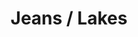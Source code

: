 ---
ee_id: '4375'
site: '1'
type: '2'
long_id: 2016-104 Jeans / Lakes
url: 2016-104-jeans-lakes
year: '2016'
medium: 1920x1080 H.264/MPEG-4 Part 10 looped digital file (from 11 lossless TIFS),
  media player, 65–75” flatscreen, armature, various cables
commission:
add_credit:
dims:
pitch:
ps:
live_url:
related:
title: Jeans / Lakes
youtube:
imgs: jeans-lakes-2016-104-install-database-dt.jpg
subheading:
year2: '2016'
download:
add_credits:
related_code:
! '':
layout: things-i-made
---